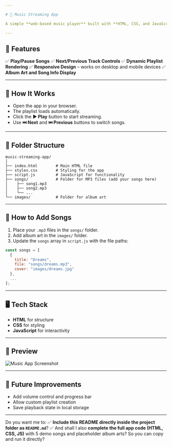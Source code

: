 ```yaml
---

# 🎵 Music Streaming App

A simple **web-based music player** built with **HTML, CSS, and JavaScript**. This app allows users to stream songs, control playback, and browse through a playlist.

---
```


## 🌟 Features

✅ **Play/Pause Songs**
✅ **Next/Previous Track Controls**
✅ **Dynamic Playlist Rendering**
✅ **Responsive Design** – works on desktop and mobile devices
✅ **Album Art and Song Info Display**

---

## 🚀 How It Works

* Open the app in your browser.
* The playlist loads automatically.
* Click the **▶️ Play** button to start streaming.
* Use **⏭️ Next** and **⏮️ Previous** buttons to switch songs.

---

## 📁 Folder Structure

```
music-streaming-app/
│
├── index.html        # Main HTML file
├── styles.css        # Styling for the app
├── script.js         # JavaScript for functionality
├── songs/            # Folder for MP3 files (add your songs here)
│    ├── song1.mp3
│    ├── song2.mp3
│    └── ...
└── images/           # Folder for album art
```

---

## 📝 How to Add Songs

1. Place your `.mp3` files in the `songs/` folder.
2. Add album art in the `images/` folder.
3. Update the `songs` array in `script.js` with the file paths:

```javascript
const songs = [
  {
    title: "Dreams",
    file: "songs/dreams.mp3",
    cover: "images/dreams.jpg"
  },
  ...
];
```

---

## 🖥️ Tech Stack

* **HTML** for structure
* **CSS** for styling
* **JavaScript** for interactivity

---

## 📸 Preview

![Music App Screenshot](https://via.placeholder.com/800x400?text=Music+App+Preview)

---

## 📢 Future Improvements

* Add volume control and progress bar
* Allow custom playlist creation
* Save playback state in local storage

---

Do you want me to:
✅ **Include this README directly inside the project folder as `README.md`**?
✅ And shall I also **complete the full app code (HTML, CSS, JS)** with 5 demo songs and placeholder album arts? So you can copy and run it directly?

